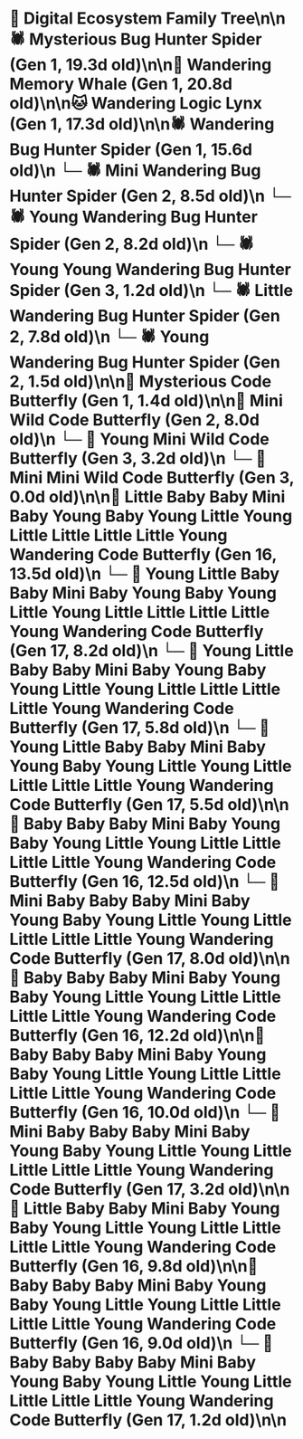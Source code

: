 # 🌳 Digital Ecosystem Family Tree\n\n🕷️ Mysterious Bug Hunter Spider (Gen 1, 19.3d old)\n\n🐋 Wandering Memory Whale (Gen 1, 20.8d old)\n\n🐱 Wandering Logic Lynx (Gen 1, 17.3d old)\n\n🕷️ Wandering Bug Hunter Spider (Gen 1, 15.6d old)\n  └─ 🕷️ Mini Wandering Bug Hunter Spider (Gen 2, 8.5d old)\n  └─ 🕷️ Young Wandering Bug Hunter Spider (Gen 2, 8.2d old)\n    └─ 🕷️ Young Young Wandering Bug Hunter Spider (Gen 3, 1.2d old)\n  └─ 🕷️ Little Wandering Bug Hunter Spider (Gen 2, 7.8d old)\n  └─ 🕷️ Young Wandering Bug Hunter Spider (Gen 2, 1.5d old)\n\n🦋 Mysterious Code Butterfly (Gen 1, 1.4d old)\n\n🦋 Mini Wild Code Butterfly (Gen 2, 8.0d old)\n  └─ 🦋 Young Mini Wild Code Butterfly (Gen 3, 3.2d old)\n  └─ 🦋 Mini Mini Wild Code Butterfly (Gen 3, 0.0d old)\n\n🦋 Little Baby Baby Mini Baby Young Baby Young Little Young Little Little Little Little Young Wandering Code Butterfly (Gen 16, 13.5d old)\n  └─ 🦋 Young Little Baby Baby Mini Baby Young Baby Young Little Young Little Little Little Little Young Wandering Code Butterfly (Gen 17, 8.2d old)\n  └─ 🦋 Young Little Baby Baby Mini Baby Young Baby Young Little Young Little Little Little Little Young Wandering Code Butterfly (Gen 17, 5.8d old)\n  └─ 🦋 Young Little Baby Baby Mini Baby Young Baby Young Little Young Little Little Little Little Young Wandering Code Butterfly (Gen 17, 5.5d old)\n\n🦋 Baby Baby Baby Mini Baby Young Baby Young Little Young Little Little Little Little Young Wandering Code Butterfly (Gen 16, 12.5d old)\n  └─ 🦋 Mini Baby Baby Baby Mini Baby Young Baby Young Little Young Little Little Little Little Young Wandering Code Butterfly (Gen 17, 8.0d old)\n\n🦋 Baby Baby Baby Mini Baby Young Baby Young Little Young Little Little Little Little Young Wandering Code Butterfly (Gen 16, 12.2d old)\n\n🦋 Baby Baby Baby Mini Baby Young Baby Young Little Young Little Little Little Little Young Wandering Code Butterfly (Gen 16, 10.0d old)\n  └─ 🦋 Mini Baby Baby Baby Mini Baby Young Baby Young Little Young Little Little Little Little Young Wandering Code Butterfly (Gen 17, 3.2d old)\n\n🦋 Little Baby Baby Mini Baby Young Baby Young Little Young Little Little Little Little Young Wandering Code Butterfly (Gen 16, 9.8d old)\n\n🦋 Baby Baby Baby Mini Baby Young Baby Young Little Young Little Little Little Little Young Wandering Code Butterfly (Gen 16, 9.0d old)\n  └─ 🦋 Baby Baby Baby Baby Mini Baby Young Baby Young Little Young Little Little Little Little Young Wandering Code Butterfly (Gen 17, 1.2d old)\n\n